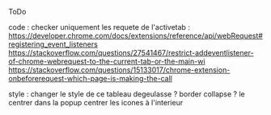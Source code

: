 ToDo

code :
checker uniquement les requete de l'activetab :
https://developer.chrome.com/docs/extensions/reference/api/webRequest#registering_event_listeners
https://stackoverflow.com/questions/27541467/restrict-addeventlistener-of-chrome-webrequest-to-the-current-tab-or-the-main-wi
https://stackoverflow.com/questions/15133017/chrome-extension-onbeforerequest-which-page-is-making-the-call

style :
changer le style de ce tableau degeulasse ? border collapse ?
le centrer dans la popup
centrer les icones à l'interieur
